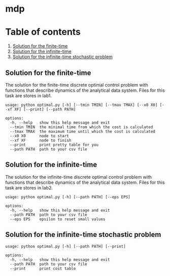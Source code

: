 # mdp

# Table of contents
1. [Solution for the finite-time](#Solution-for-the-finite-time)
2. [Solution for the infinite-time](#Solution-for-the-infinite-time)
3. [Solution for the infinite-time stochastic problem](#Solution-for-the-infinite-time-stochastic-problem)

## Solution for the finite-time

The solution for the finite-time discrete optimal control problem with functions that describe dynamics of the analytical data system.
Files for this task are stores in lab1.
```
usage: python optimal.py [-h] [--tmin TMIN] [--tmax TMAX] [--x0 X0] [--xf XF] [--print] [--path PATH]

options:
  -h, --help   show this help message and exit
  --tmin TMIN  the minimal time from which the cost is calculated
  --tmax TMAX  the maximum time until which the cost is calculated
  --x0 X0      node to start
  --xf XF      node to finish
  --print      print pretty table for you
  --path PATH  path to your csv file
```

## Solution for the infinite-time

The solution for the infinite-time discrete optimal control problem
with functions that describe dynamics of the analytical data system.
Files for this task are stores in lab2.
```
usage: python optimal.py [-h] [--path PATH] [--eps EPS]

options:
  -h, --help   show this help message and exit
  --path PATH  path to your csv file
  --eps EPS    epsilon to reset small values
```

## Solution for the infinite-time stochastic problem
```
usage: python optimal.py [-h] [--path PATH] [--print]

options:
  -h, --help   show this help message and exit
  --path PATH  path to your csv file
  --print      print cost table
```